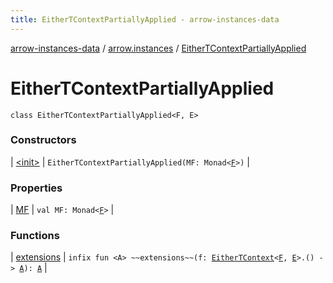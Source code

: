```yaml
---
title: EitherTContextPartiallyApplied - arrow-instances-data
---
```


[arrow-instances-data](../../index.html) / [arrow.instances](../index.html) / [EitherTContextPartiallyApplied](./index.html)

# EitherTContextPartiallyApplied

`class EitherTContextPartiallyApplied<F, E>`

### Constructors

| [&lt;init&gt;](-init-.html) | `EitherTContextPartiallyApplied(MF: Monad<`[`F`](index.html#F)`>)` |

### Properties

| [MF](-m-f.html) | `val MF: Monad<`[`F`](index.html#F)`>` |

### Functions

| [extensions](extensions.html) | `infix fun <A> ~~extensions~~(f: `[`EitherTContext`](../-either-t-context/index.html)`<`[`F`](index.html#F)`, `[`E`](index.html#E)`>.() -> `[`A`](extensions.html#A)`): `[`A`](extensions.html#A) |

